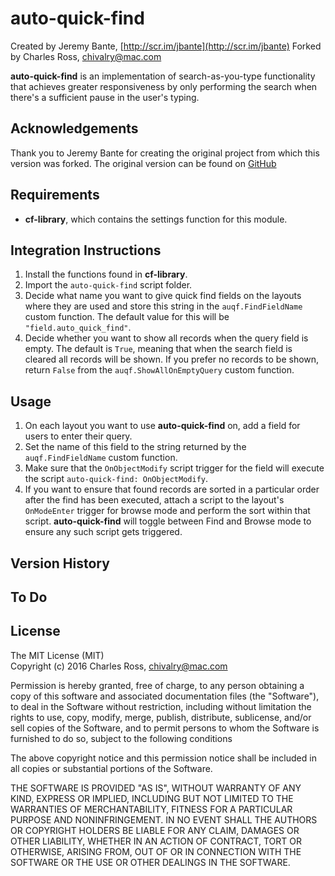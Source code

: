 auto-quick-find
===============

Created by Jeremy Bante, [http://scr.im/jbante](http://scr.im/jbante)
Forked by Charles Ross, chivalry@mac.com

**auto-quick-find** is an implementation of search-as-you-type functionality that
achieves greater responsiveness by only performing the search when there's a sufficient
pause in the user's typing.

Acknowledgements
----------------

Thank you to Jeremy Bante for creating the original project from which this version was
forked. The original version can be found on
[GitHub]( https://github.com/jbante/FM-AutoQuickFind)

Requirements
------------

- **cf-library**, which contains the settings function for this module.

Integration Instructions
------------------------

1. Install the functions found in **cf-library**.
2. Import the `auto-quick-find` script folder.
3. Decide what name you want to give quick find fields on the layouts where they are used
and store this string in the `auqf.FindFieldName` custom function. The default value for
this will be `"field.auto_quick_find"`. 
4. Decide whether you want to show all records when the query field is empty. The default
is `True`, meaning that when the search field is cleared all records will be shown. If
you prefer no records to be shown, return `False` from the `auqf.ShowAllOnEmptyQuery`
custom function.

Usage
-----

1. On each layout you want to use **auto-quick-find** on, add a field for users to enter
their query.
2. Set the name of this field to the string returned by the `auqf.FindFieldName` custom
function.
3. Make sure that the `OnObjectModify` script trigger for the field will execute the
script `auto-quick-find: OnObjectModify`.
4. If you want to ensure that found records are sorted in a particular order after the
find has been executed, attach a script to the layout's `OnModeEnter` trigger for browse
mode and perform the sort within that script. **auto-quick-find** will toggle between
Find and Browse mode to ensure any such script gets triggered.

Version History
---------------

To Do
-----

License
-------

The MIT License (MIT)  
Copyright (c) 2016 Charles Ross, chivalry@mac.com

Permission is hereby granted, free of charge, to any person obtaining a copy of this
software and associated documentation files (the "Software"), to deal in the Software
without restriction, including without limitation the rights to use, copy, modify, merge,
publish, distribute, sublicense, and/or sell copies of the Software, and to permit
persons to whom the Software is furnished to do so, subject to the following conditions

The above copyright notice and this permission notice shall be included in all copies or
substantial portions of the Software.

THE SOFTWARE IS PROVIDED "AS IS", WITHOUT WARRANTY OF ANY KIND, EXPRESS OR IMPLIED,
INCLUDING BUT NOT LIMITED TO THE WARRANTIES OF MERCHANTABILITY, FITNESS FOR A
PARTICULAR PURPOSE AND NONINFRINGEMENT. IN NO EVENT SHALL THE AUTHORS OR COPYRIGHT
HOLDERS BE LIABLE FOR ANY CLAIM, DAMAGES OR OTHER LIABILITY, WHETHER IN AN ACTION
OF CONTRACT, TORT OR OTHERWISE, ARISING FROM, OUT OF OR IN CONNECTION WITH THE
SOFTWARE OR THE USE OR OTHER DEALINGS IN THE SOFTWARE.
